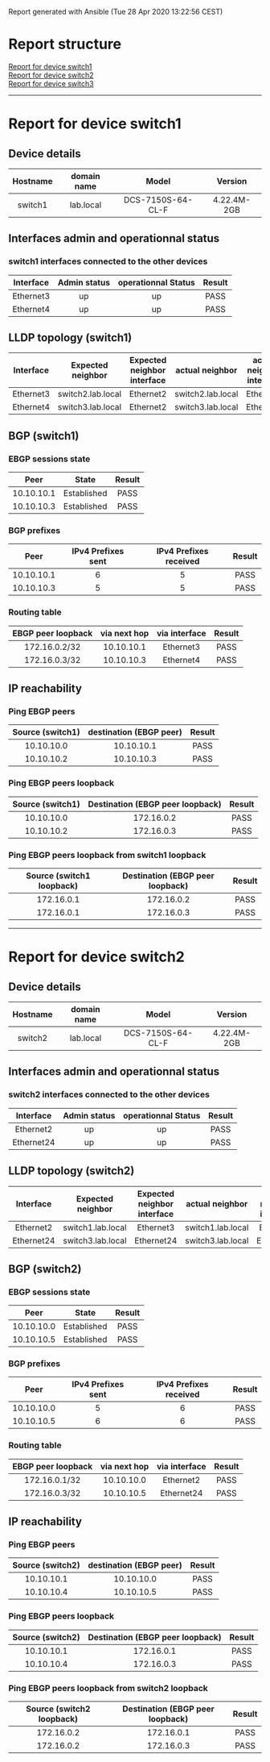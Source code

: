 Report generated with Ansible (Tue 28 Apr 2020 13:22:56 CEST)

# Report structure
[Report for device switch1](#report-for-device-switch1)  
[Report for device switch2](#report-for-device-switch2)  
[Report for device switch3](#report-for-device-switch3)  
***************************************************
# Report for device switch1

## Device details
   

| Hostname | domain name | Model | Version |
| :-----: | :-----: | :-----: | :-----: | 
| switch1 | lab.local | DCS-7150S-64-CL-F | 4.22.4M-2GB |

## Interfaces admin and operationnal status 

### switch1 interfaces connected to the other devices

| Interface | Admin status | operationnal Status | Result |
| :-----: | :-----: | :-----: | :-----: | 
| Ethernet3 | up | up | PASS 
| Ethernet4 | up | up | PASS
## LLDP topology (switch1)
  
| Interface | Expected neighbor | Expected neighbor interface | actual neighbor | actual neighbor interface | Result |
| :-----: | :-----: | :-----: | :-----: | :-----: | :-----: | 
| Ethernet3 | switch2.lab.local | Ethernet2 | switch2.lab.local | Ethernet2 | PASS | 
| Ethernet4 | switch3.lab.local | Ethernet2 | switch3.lab.local | Ethernet2 | PASS |
## BGP (switch1)

###  EBGP sessions state
 
| Peer | State | Result |
| :-----: | :-----: | :-----: | 
| 10.10.10.1 | Established | PASS | 
| 10.10.10.3 | Established | PASS |
### BGP prefixes
| Peer | IPv4 Prefixes sent | IPv4 Prefixes received | Result |
| :-----: | :-----: | :-----: | :-----: | 
| 10.10.10.1 | 6 | 5 | PASS 
| 10.10.10.3 | 5 | 5 | PASS
### Routing table
| EBGP peer loopback | via next hop | via interface | Result |
| :-----: | :-----: | :-----: | :-----: | 
| 172.16.0.2/32 | 10.10.10.1 | Ethernet3 | PASS | 
| 172.16.0.3/32 | 10.10.10.3 | Ethernet4 | PASS |
## IP reachability  

### Ping EBGP peers

| Source (switch1) | destination (EBGP peer) | Result |
| :-----: | :-----: | :-----: | 
| 10.10.10.0  | 10.10.10.1 | PASS | 
| 10.10.10.2  | 10.10.10.3 | PASS |
### Ping EBGP peers loopback
| Source (switch1) | Destination (EBGP peer loopback) | Result |
| :-----: | :-----: | :-----: | 
| 10.10.10.0  | 172.16.0.2 | PASS | 
| 10.10.10.2  | 172.16.0.3 | PASS |
### Ping EBGP peers loopback from switch1 loopback 
| Source (switch1 loopback) | Destination (EBGP peer loopback) | Result |
| :-----: | :-----: | :-----: | 
| 172.16.0.1  | 172.16.0.2 | PASS | 
| 172.16.0.1  | 172.16.0.3 | PASS |
***************************************************
# Report for device switch2

## Device details
   

| Hostname | domain name | Model | Version |
| :-----: | :-----: | :-----: | :-----: | 
| switch2 | lab.local | DCS-7150S-64-CL-F | 4.22.4M-2GB |

## Interfaces admin and operationnal status 

### switch2 interfaces connected to the other devices

| Interface | Admin status | operationnal Status | Result |
| :-----: | :-----: | :-----: | :-----: | 
| Ethernet2 | up | up | PASS 
| Ethernet24 | up | up | PASS
## LLDP topology (switch2)
  
| Interface | Expected neighbor | Expected neighbor interface | actual neighbor | actual neighbor interface | Result |
| :-----: | :-----: | :-----: | :-----: | :-----: | :-----: | 
| Ethernet2 | switch1.lab.local | Ethernet3 | switch1.lab.local | Ethernet3 | PASS | 
| Ethernet24 | switch3.lab.local | Ethernet24 | switch3.lab.local | Ethernet24 | PASS |
## BGP (switch2)

###  EBGP sessions state
 
| Peer | State | Result |
| :-----: | :-----: | :-----: | 
| 10.10.10.0 | Established | PASS | 
| 10.10.10.5 | Established | PASS |
### BGP prefixes
| Peer | IPv4 Prefixes sent | IPv4 Prefixes received | Result |
| :-----: | :-----: | :-----: | :-----: | 
| 10.10.10.0 | 5 | 6 | PASS 
| 10.10.10.5 | 6 | 6 | PASS
### Routing table
| EBGP peer loopback | via next hop | via interface | Result |
| :-----: | :-----: | :-----: | :-----: | 
| 172.16.0.1/32 | 10.10.10.0 | Ethernet2 | PASS | 
| 172.16.0.3/32 | 10.10.10.5 | Ethernet24 | PASS |
## IP reachability  

### Ping EBGP peers

| Source (switch2) | destination (EBGP peer) | Result |
| :-----: | :-----: | :-----: | 
| 10.10.10.1  | 10.10.10.0 | PASS | 
| 10.10.10.4  | 10.10.10.5 | PASS |
### Ping EBGP peers loopback
| Source (switch2) | Destination (EBGP peer loopback) | Result |
| :-----: | :-----: | :-----: | 
| 10.10.10.1  | 172.16.0.1 | PASS | 
| 10.10.10.4  | 172.16.0.3 | PASS |
### Ping EBGP peers loopback from switch2 loopback 
| Source (switch2 loopback) | Destination (EBGP peer loopback) | Result |
| :-----: | :-----: | :-----: | 
| 172.16.0.2  | 172.16.0.1 | PASS | 
| 172.16.0.2  | 172.16.0.3 | PASS |
